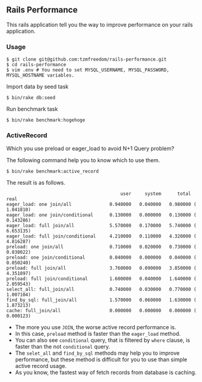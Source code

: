 ## Rails Performance

This rails application tell you the way to improve performance on your rails application.

### Usage

```
$ git clone git@github.com:tzmfreedom/rails-performance.git
$ cd rails-performance
$ vim .env # You need to set MYSQL_USERNAME, MYSQL_PASSWORD, MYSQL_HOSTNAME variables.
```

Import data by seed task
```
$ bin/rake db:seed
```

Run benchmark task
```
$ bin/rake benchmark:hogehoge
```

### ActiveRecord

Which you use preload or eager_load to avoid N+1 Query problem?

The following command help you to know which to use them.
```
$ bin/rake benchmark:active_record
```

The result is as follows.
```
                                          user     system      total        real
eager_load: one join/all              0.940000   0.040000   0.980000 (  1.041810)
eager_load: one join/conditional      0.130000   0.000000   0.130000 (  0.143286)
eager_load: full join/all             5.570000   0.170000   5.740000 (  6.653135)
eager_load: full join/conditional     4.210000   0.110000   4.320000 (  4.816287)
preload: one join/all                 0.710000   0.020000   0.730000 (  0.838022)
preload: one join/conditional         0.040000   0.000000   0.040000 (  0.050240)
preload: full join/all                3.760000   0.090000   3.850000 (  4.351897)
preload: full join/conditional        1.600000   0.040000   1.640000 (  2.059543)
select_all: full_join/all             0.740000   0.030000   0.770000 (  1.007104)
find_by_sql: full_join/all            1.570000   0.060000   1.630000 (  1.873213)
cache: full_join/all                  0.000000   0.000000   0.000000 (  0.000123)
```

* The more you use `JOIN`, the worse active record performance is.
* In this case, `preload` method is faster than the `eager_load` method.
* You can also see `conditional` query, that is filtered by `where` clause, is faster than the not `conditional` query.
* The `selet_all` and `find_by_sql` methods may help you to improve performance, but these method is difficult for you to use than simple active record usage.
* As you know, the fastest way of fetch records from database is caching.

